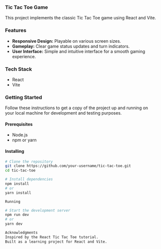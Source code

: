 ### Tic Tac Toe Game

This project implements the classic Tic Tac Toe game using React and Vite.

### Features

- **Responsive Design:** Playable on various screen sizes.
- **Gameplay:** Clear game status updates and turn indicators.
- **User Interface:** Simple and intuitive interface for a smooth gaming experience.

### Tech Stack

- React
- Vite

### Getting Started

Follow these instructions to get a copy of the project up and running on your local machine for development and testing purposes.

#### Prerequisites

- Node.js
- npm or yarn

#### Installing

```bash
# Clone the repository
git clone https://github.com/your-username/tic-tac-toe.git
cd tic-tac-toe

# Install dependencies
npm install
# or
yarn install

Running

# Start the development server
npm run dev
# or
yarn dev

Acknowledgments
Inspired by the React Tic Tac Toe tutorial.
Built as a learning project for React and Vite.


